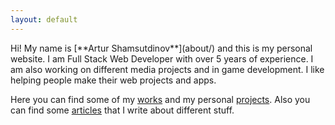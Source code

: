 ```yaml
---
layout: default
---
```


<div class="lead pretty-links">
  Hi! My name is [**Artur Shamsutdinov**](about/) and this is my personal website. I am Full Stack Web Developer with over 5 years of experience. I am also working on different media projects and in game development. I like helping people make their web projects and apps.

  Here you can find some of my [works](work/) and my personal [projects](projects/). Also you can find some [articles](articles/) that I write about different stuff.
</div>
